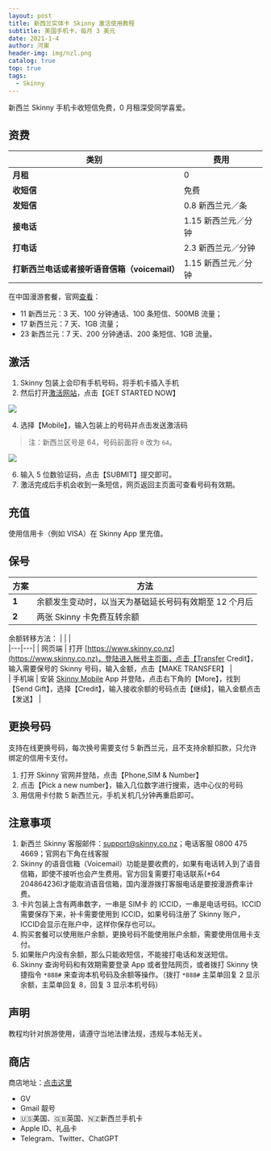 ```yaml
---
layout: post
title: 新西兰实体卡 Skinny 激活使用教程
subtitle: 美国手机卡，每月 3 美元
date: 2021-1-4
author: 河東
header-img: img/nzl.png
catalog: true
top: true
tags:
  - Skinny
---
```


新西兰 Skinny 手机卡收短信免费，0 月租深受同学喜爱。

## 资费

| 类别 | 费用 |  
|---|---|
| **月租** | 0 |
| **收短信** | 免费 |
| **发短信** | 0.8 新西兰元／条 |
|  **接电话**| 1.15 新西兰元／分钟 |
| **打电话** | 2.3 新西兰元／分钟 |
| **打新西兰电话或者接听语音信箱（voicemail）** | 1.15 新西兰元／分钟 |

在中国漫游套餐，官网[查看](https://www.skinny.co.nz/pricing/overseas-roaming/)：

- 11 新西兰元：3 天、100 分钟通话、100 条短信、500MB 流量；
- 17 新西兰元：7 天、1GB 流量；
- 23 新西兰元：7 天、200 分钟通话、200 条短信、1GB 流量。

## 激活

1. Skinny 包装上会印有手机号码，将手机卡插入手机
2. 然后打开[激活网站](https://www.skinny.co.nz/register/)，点击【GET STARTED NOW】

![](https://i.imgur.com/PalQ1Ec.png)
  
4. 选择【Mobile】，输入包装上的号码并点击发送激活码

>注：新西兰区号是 64，号码前面将 `0` 改为 `64`。

![](https://i.imgur.com/s2LtEQ7.png)
  
6. 输入 5 位数验证码，点击【SUBMIT】提交即可。
7. 激活完成后手机会收到一条短信，网页返回主页面可查看号码有效期。

## 充值

使用信用卡（例如 VISA）在 Skinny App 里充值。

## 保号

|  方案| 方法 |  
|---|---|
| **1** |余额发生变动时，以当天为基础延长号码有效期至 12 个月后 |
| **2** |两张 Skinny 卡免费互转余额 |

余额转移方法：
|  |  |  
|---|---|
| 网页端 | 打开 [https://www.skinny.co.nz](https://www.skinny.co.nz)，登陆进入帐号主页面，点击【Transfer Credit】，输入需要保号的 Skinny 号码，输入金额，点击【MAKE TRANSFER】 |  
| 手机端 | 安装 [Skinny Mobile](https://apps.apple.com/cn/app/skinny-mobile/id926099138) App 并登陆，点击右下角的【More】，找到【Send Gift】，选择【Credit】，输入接收余额的号码点击【继续】，输入金额点击【发送】 | 


## 更换号码
支持在线更换号码，每次换号需要支付 5 新西兰元，且不支持余额扣款，只允许绑定的信用卡支付。
1. 打开 Skinny 官网并登陆，点击【Phone,SIM & Number】
2. 点击【Pick a new number】，输入几位数字进行搜索，选中心仪的号码
3. 用信用卡付款 5 新西兰元，手机关机几分钟再重启即可。

## 注意事项
1. 新西兰 Skinny 客服邮件：support@skinny.co.nz；电话客服 0800 475 4669；官网右下角在线客服
2. Skinny 的语音信箱（Voicemail）功能是要收费的，如果有电话转入到了语音信箱，即使不接听也会产生费用。官方回复需要打电话联系(+64 204864236)才能取消语音信箱，国内漫游拨打客服电话是要按漫游费率计费。
3. 卡片包装上含有两串数字，一串是 SIM卡 的 ICCID，一串是电话号码。ICCID 需要保存下来，补卡需要使用到 ICCID，如果号码注册了 Skinny 账户，ICCID会显示在账户中，这样你保存也可以。
4. 购买套餐可以使用账户余额，更换号码不能使用账户余额，需要使用信用卡支付。
5. 如果账户内没有余额，那么只能收短信，不能接打电话和发送短信。
6. Skinny 查询号码和有效期需要登录 App 或者登陆网页，或者拨打 Skinny 快捷指令 `*888#` 来查询本机号码及余额等操作。（拨打 `*888#` 主菜单回复 2 显示余额，主菜单回复 8，回复 3 显示本机号码）

## 声明

教程均针对旅游使用，请遵守当地法律法规，违规与本帖无关。

## 商店

商店地址：[点击这里](https://ssnhd.github.io/2023/03/19/store/)
- GV
- Gmail 靓号
- 🇺🇸美国、🇬🇧英国、🇳🇿新西兰手机卡
- Apple ID、礼品卡
- Telegram、Twitter、ChatGPT
